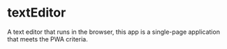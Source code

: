 # textEditor
 A text editor that runs in the browser, this app is a single-page application that meets the PWA criteria.
